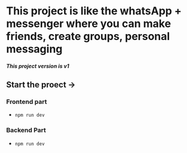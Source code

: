 # This project is like the whatsApp + messenger where you can make friends, create groups, personal messaging

##### This project version is v1

## Start the proect ->

### Frontend part

- `npm run dev`

### Backend Part

- `npm run dev`
